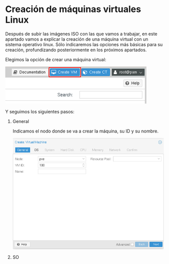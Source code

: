 # Creación de máquinas virtuales Linux

Después de subir las imágenes ISO con las que vamos a trabajar, en este apartado vamos a explicar la creación de una máquina virtual con un sistema operativo linux. Sólo indicaremos las opciones más básicas para su creación, profundizando posteriormente en los próximos apartados.

Elegimos la opción de crear una máquina virtual:

![crearVM](img/create_vm.png)

Y seguimos los siguientes pasos:

1. General

    Indicamos el nodo donde se va a crear la máquina, su ID y su nombre.

    ![crearVM](img/create_vm_2.png)

2. SO

